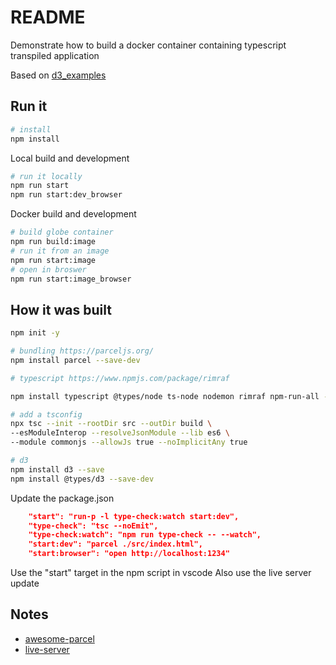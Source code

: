 # README
Demonstrate how to build a docker container containing typescript transpiled application  

Based on [d3_examples](https://github.com/chrisguest75/d3_examples)  


## Run it
```sh
# install
npm install
```

Local build and development
```sh
# run it locally
npm run start
npm run start:dev_browser
```

Docker build and development
```sh
# build globe container
npm run build:image
# run it from an image
npm run start:image
# open in broswer
npm run start:image_browser       
```
## How it was built

```sh
npm init -y  

# bundling https://parceljs.org/
npm install parcel --save-dev

# typescript https://www.npmjs.com/package/rimraf

npm install typescript @types/node ts-node nodemon rimraf npm-run-all --save-dev  

# add a tsconfig
npx tsc --init --rootDir src --outDir build \
--esModuleInterop --resolveJsonModule --lib es6 \
--module commonjs --allowJs true --noImplicitAny true

# d3
npm install d3 --save
npm install @types/d3 --save-dev
```

Update the package.json
```json
    "start": "run-p -l type-check:watch start:dev",
    "type-check": "tsc --noEmit",
    "type-check:watch": "npm run type-check -- --watch",
    "start:dev": "parcel ./src/index.html",
    "start:browser": "open http://localhost:1234"
```

Use the "start" target in the npm script in vscode
Also use the live server update  

## Notes
* [awesome-parcel](https://github.com/parcel-bundler/awesome-parcel)  
* [live-server](https://marketplace.visualstudio.com/items?itemName=ritwickdey.LiveServer)  